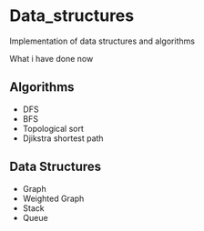# Data_structures

Implementation of data structures and algorithms

What i have done now


## Algorithms
- DFS
- BFS
- Topological sort
- Djikstra shortest path


## Data Structures
- Graph
- Weighted Graph
- Stack
- Queue
